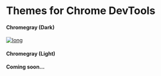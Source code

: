 # Themes for Chrome DevTools

#### Chromegray (Dark)
[![long](https://raw.github.com/karelvuong/themes-for-devtools/master/chromegray/screens/long.jpg)](https://github.com/karelvuong/themes-for-devtools/tree/master/chromegray)

#### Chromegray (Light)
**Coming soon...**
